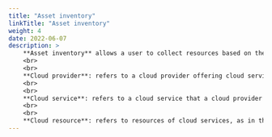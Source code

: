 ```yaml
---
title: "Asset inventory"
linkTitle: "Asset inventory"
weight: 4
date: 2022-06-07
description: >
    **Asset inventory** allows a user to collect resources based on the registered user cloud service account, and view the collected resources.
    <br>
    <br>
    **Cloud provider**: refers to a cloud provider offering cloud services such as AWS, Google Cloud, Azure, etc.
    <br>
    <br>
    **Cloud service**: refers to a cloud service that a cloud provider offers, as in the case of AWS EC2 Instance.
    <br>
    <br>
    **Cloud resource**: refers to resources of cloud services, as in the case of servers of AWS EC2 Instance.
---
```


